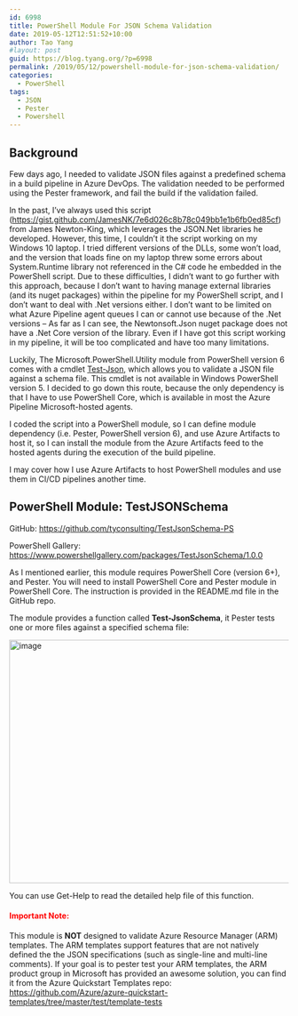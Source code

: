 ```yaml
---
id: 6998
title: PowerShell Module For JSON Schema Validation
date: 2019-05-12T12:51:52+10:00
author: Tao Yang
#layout: post
guid: https://blog.tyang.org/?p=6998
permalink: /2019/05/12/powershell-module-for-json-schema-validation/
categories:
  - PowerShell
tags:
  - JSON
  - Pester
  - Powershell
---
```

<h2>Background</h2>

Few days ago, I needed to validate JSON files against a predefined schema in a build pipeline in Azure DevOps. The validation needed to be performed using the Pester framework, and fail the build if the validation failed.

In the past, I’ve always used this script (<a href="https://gist.github.com/JamesNK/7e6d026c8b78c049bb1e1b6fb0ed85cf">https://gist.github.com/JamesNK/7e6d026c8b78c049bb1e1b6fb0ed85cf</a>) from James Newton-King, which leverages the JSON.Net libraries he developed. However, this time, I couldn’t it the script working on my Windows 10 laptop. I tried different versions of the DLLs, some won’t load, and the version that loads fine on my laptop threw some errors about System.Runtime library not referenced in the C# code he embedded in the PowerShell script. Due to these difficulties, I didn’t want to go further with this approach, because I don’t want to having manage external libraries (and its nuget packages) within the pipeline for my PowerShell script, and I don’t want to deal with .Net versions either. I don’t want to be limited on what Azure Pipeline agent queues I can or cannot use because of the .Net versions – As far as I can see, the Newtonsoft.Json nuget package does not have a .Net Core version of the library. Even if I have got this script working in my pipeline, it will be too complicated and have too many limitations.

Luckily, The Microsoft.PowerShell.Utility module from PowerShell version 6 comes with a cmdlet <a href="https://docs.microsoft.com/en-us/powershell/module/microsoft.powershell.utility/test-json?view=powershell-6" target="_blank" rel="noopener noreferrer">Test-Json</a>, which allows you to validate a JSON file against a schema file. This cmdlet is not available in Windows PowerShell version 5. I decided to go down this route, because the only dependency is that I have to use PowerShell Core, which is available in most the Azure Pipeline Microsoft-hosted agents.

I coded the script into a PowerShell module, so I can define module dependency (i.e. Pester, PowerShell version 6), and use Azure Artifacts to host it, so I can install the module from the Azure Artifacts feed to the hosted agents during the execution of the build pipeline.

I may cover how I use Azure Artifacts to host PowerShell modules and use them in CI/CD pipelines another time.

<h2>PowerShell Module: TestJSONSchema</h2>

GitHub: <a href="https://github.com/tyconsulting/TestJsonSchema-PS">https://github.com/tyconsulting/TestJsonSchema-PS</a>

PowerShell Gallery: <a href="https://www.powershellgallery.com/packages/TestJsonSchema/1.0.0">https://www.powershellgallery.com/packages/TestJsonSchema/1.0.0</a>

As I mentioned earlier, this module requires PowerShell Core (version 6+), and Pester. You will need to install PowerShell Core and Pester module in PowerShell Core. The instruction is provided in the README.md file in the GitHub repo.

The module provides a function called <strong>Test-JsonSchema</strong>, it Pester tests one or more files against a specified schema file:

<a href="https://blog.tyang.org/wp-content/uploads/2019/05/image.png"><img width="722" height="438" title="image" style="display: inline; background-image: none;" alt="image" src="https://blog.tyang.org/wp-content/uploads/2019/05/image_thumb.png" border="0"></a>

You can use Get-Help to read the detailed help file of this function.

<h4><font color="#ff0000">Important Note:</font></h4>

This module is <strong>NOT</strong> designed to validate Azure Resource Manager (ARM) templates. The ARM templates support features that are not natively defined the the JSON specifications (such as single-line and multi-line comments). If your goal is to pester test your ARM templates, the ARM product group in Microsoft has provided an awesome solution, you can find it from the Azure Quickstart Templates repo: <a href="https://github.com/Azure/azure-quickstart-templates/tree/master/test/template-tests">https://github.com/Azure/azure-quickstart-templates/tree/master/test/template-tests</a>